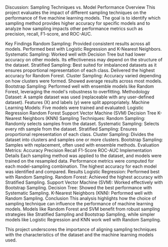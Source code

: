 Discussion: Sampling Techniques vs. Model Performance
Overview
This project evaluates the impact of different sampling techniques on the performance of five machine learning models. The goal is to identify which sampling method provides higher accuracy for specific models and to analyze how sampling impacts other performance metrics such as precision, recall, F1-score, and ROC-AUC.

Key Findings
Random Sampling:
Provided consistent results across all models.
Performed best with Logistic Regression and K-Nearest Neighbors.
Systematic Sampling:
Worked well with Decision Tree but had lower accuracy on other models.
Its effectiveness may depend on the structure of the dataset.
Stratified Sampling:
Best suited for imbalanced datasets as it ensures proportional representation of each class.
Delivered the highest accuracy for Random Forest.
Cluster Sampling:
Accuracy varied depending on how clusters were formed.
Showed average results across most models.
Bootstrap Sampling:
Performed well with ensemble models like Random Forest, leveraging the model's robustness to overfitting.
Methodology
Dataset:
A sample dataset was used (replaceable with any user-defined dataset).
Features (X) and labels (y) were split appropriately.
Machine Learning Models:
Five models were trained and evaluated:
Logistic Regression
Random Forest
Support Vector Machine (SVM)
Decision Tree
K-Nearest Neighbors (KNN)
Sampling Techniques:
Random Sampling: Randomly selects samples from the dataset.
Systematic Sampling: Selects every nth sample from the dataset.
Stratified Sampling: Ensures proportional representation of each class.
Cluster Sampling: Divides the dataset into clusters and samples one or more clusters.
Bootstrap Sampling: Samples with replacement, often used with ensemble methods.
Evaluation Metrics:
Accuracy
Precision
Recall
F1-Score
ROC-AUC
Implementation Details
Each sampling method was applied to the dataset, and models were trained on the resampled data.
Performance metrics were computed for each model-sampling combination.
The highest accuracy for each model was identified and compared.
Results
Logistic Regression:
Performed best with Random Sampling.
Random Forest:
Achieved the highest accuracy with Stratified Sampling.
Support Vector Machine (SVM):
Worked effectively with Bootstrap Sampling.
Decision Tree:
Showed the best performance with Systematic Sampling.
K-Nearest Neighbors (KNN):
Performed well with Random Sampling.
Conclusion
This analysis highlights how the choice of sampling technique can influence the performance of machine learning models. Models like Random Forest and SVM benefit from robust sampling strategies like Stratified Sampling and Bootstrap Sampling, while simpler models like Logistic Regression and KNN work well with Random Sampling.

This project underscores the importance of aligning sampling techniques with the characteristics of the dataset and the machine learning models used.

